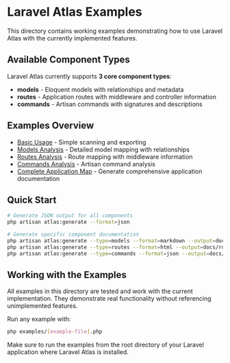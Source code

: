 # Laravel Atlas Examples

This directory contains working examples demonstrating how to use Laravel Atlas with the currently implemented features.

## Available Component Types

Laravel Atlas currently supports **3 core component types**:

- **models** - Eloquent models with relationships and metadata
- **routes** - Application routes with middleware and controller information
- **commands** - Artisan commands with signatures and descriptions

## Examples Overview

- [Basic Usage](basic-usage.php) - Simple scanning and exporting
- [Models Analysis](models-example.php) - Detailed model mapping with relationships
- [Routes Analysis](routes-example.php) - Route mapping with middleware information
- [Commands Analysis](commands-example.php) - Artisan command analysis
- [Complete Application Map](complete-analysis.php) - Generate comprehensive application documentation

## Quick Start

```bash
# Generate JSON output for all components
php artisan atlas:generate --format=json

# Generate specific component documentation
php artisan atlas:generate --type=models --format=markdown --output=docs/models.md
php artisan atlas:generate --type=routes --format=html --output=docs/routes.html
php artisan atlas:generate --type=commands --format=json --output=docs/commands.json
```

## Working with the Examples

All examples in this directory are tested and work with the current implementation. They demonstrate real functionality without referencing unimplemented features.

Run any example with:

```bash
php examples/[example-file].php
```

Make sure to run the examples from the root directory of your Laravel application where Laravel Atlas is installed.